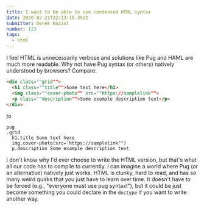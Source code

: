 ```yaml
---
title: I want to be able to use condensed HTML syntax
date: 2020-02-21T22:13:18.352Z
submitter: Derek Koziol
number: 123
tags:
  - html
---
```

I feel HTML is unnecessarily verbose and solutions like Pug and HAML are much more readable. Why not have Pug syntax (or others) natively understood by browsers? Compare:

```html
<div class=""grid"">
  <h1 class=""title"">Some text here</h1>
  <img class=""cover-photo"" src=""https://samplelink"">
  <p class=""description"">Some example description text</p>
</div>
```

to

```pug
.grid
  h1.title Some text here
  img.cover-photo(src='https://samplelink"")
  p.description Some example description text
```

I don't know why I'd ever choose to write the HTML version, but that's what all our code has to compile to currently. I can imagine a world where Pug (or an alternative) natively just works. HTML is clunky, hard to read, and has so many weird quirks that you just have to learn over time. It doesn't have to be forced (e.g., "everyone must use pug syntax!"), but it could be just become something you could declare in the `doctype` if you want to write another way.
